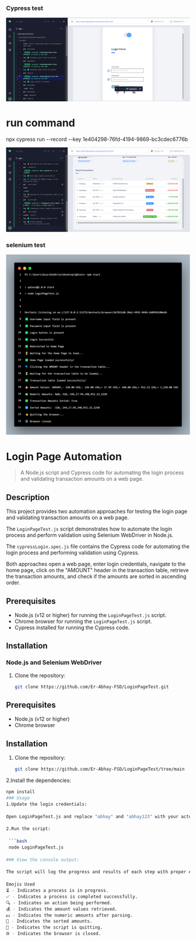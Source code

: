 ### Cypress test
[![Video Name](cypress1.png)](cyTest/cypress/videos/spec.cy.js.mp4)

# run command
npx cypress run --record --key 1e404298-76fd-4194-9869-bc3cdec6776b


![Image](cypress2.png)
### selenium test
![Image](code.png)

# Login Page Automation

> A Node.js script and Cypress code for automating the login process and validating transaction amounts on a web page.

## Description

This project provides two automation approaches for testing the login page and validating transaction amounts on a web page. 

The `LoginPageTest.js` script demonstrates how to automate the login process and perform validation using Selenium WebDriver in Node.js.

The `cypressLogin.spec.js` file contains the Cypress code for automating the login process and performing validation using Cypress.

Both approaches open a web page, enter login credentials, navigate to the home page, click on the "AMOUNT" header in the transaction table, retrieve the transaction amounts, and check if the amounts are sorted in ascending order.

## Prerequisites

- Node.js (v12 or higher) for running the `LoginPageTest.js` script.
- Chrome browser for running the `LoginPageTest.js` script.
- Cypress installed for running the Cypress code.

## Installation

### Node.js and Selenium WebDriver

1. Clone the repository:

   ```bash
   git clone https://github.com/Er-Abhay-FSD/LoginPageTest.git

## Prerequisites

- Node.js (v12 or higher)
- Chrome browser

## Installation

1. Clone the repository:

   ```bash
   git clone https://github.com/Er-Abhay-FSD/LoginPageTest/tree/main

2.Install the dependencies:
```bash
npm install
### Usage
1.Update the login credentials:

Open LoginPageTest.js and replace "abhay" and "abhay123" with your actual login credentials.

2.Run the script:

 ```bash
 node LoginPageTest.js

### View the console output:

The script will log the progress and results of each step with proper emojis for clarity. The console output will display information such as the loading status of the home page, the click action on the "AMOUNT" header, the retrieval of transaction amounts, the sorting status of the amounts, and the sorted amounts.

Emojis Used
⏳ - Indicates a process is in progress.
✅ - Indicates a process is completed successfully.
🔍 - Indicates an action being performed.
💰 - Indicates the amount values retrieved.
💵 - Indicates the numeric amounts after parsing.
🔢 - Indicates the sorted amounts.
👋 - Indicates the script is quitting.
🌐 - Indicates the browser is closed.
